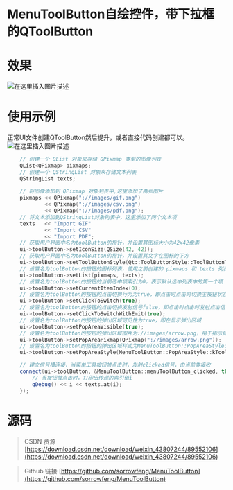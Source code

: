# MenuToolButton自绘控件，带下拉框的QToolButton
# 效果
![在这里插入图片描述](https://i-blog.csdnimg.cn/direct/9c2c3017a80042e7be798a3c736a356c.gif)

# 使用示例

正常UI文件创建QToolButton然后提升，或者直接代码创建都可以。
![在这里插入图片描述](https://i-blog.csdnimg.cn/direct/ae5fc34366cd4819b6ec9c1446d22f0b.png)

```cpp
    // 创建一个 QList 对象来存储 QPixmap 类型的图像列表
    QList<QPixmap> pixmaps;
    // 创建一个 QStringList 对象来存储文本列表
    QStringList texts;
    
    // 将图像添加到 QPixmap 对象列表中,这里添加了两张图片
    pixmaps << QPixmap("://images/gif.png")
            << QPixmap("://images/csv.png")
            << QPixmap("://images/pdf.png");
    // 将文本添加到QStringList对象列表中，这里添加了两个文本项
    texts   << "Import GIF"
            << "Import CSV"
            << "Import PDF";
    // 获取用户界面中名为toolButton的指针，并设置其图标大小为42x42像素
    ui->toolButton->setIconSize(QSize(42, 42));
    // 获取用户界面中名为toolButton的指针，并设置其文字在图标的下方
    ui->toolButton->setToolButtonStyle(Qt::ToolButtonStyle::ToolButtonTextUnderIcon);
    // 设置名为toolButton的按钮的图标列表，使用之前创建的 pixmaps 和 texts 列表
    ui->toolButton->setList(pixmaps, texts);
    // 设置名为toolButton的按钮的当前选中项索引为0，表示默认选中列表中的第一个项
    ui->toolButton->setCurrentItemIndex(0);
    // 设置名为toolButton的按钮的点击切换行为为true，即点击时点击时切换主按钮状态
    ui->toolButton->setClickToSwitch(true);
    // 设置名为toolButton的按钮的点击切换发射信号false，即点击时点击时发射点击信号
    ui->toolButton->setClickToSwitchWithEmit(true);
    // 设置名为toolButton的按钮的弹出区域可见性为true，即在显示弹出区域
    ui->toolButton->setPopAreaVisible(true);
    // 设置名为toolButton的按钮的弹出区域图片为://images/arrow.png，用于指示弹出区域
    ui->toolButton->setPopAreaPixmap(QPixmap("://images/arrow.png"));
    // 设置名为toolButton的按钮的弹出区域样式为MenuToolButton::PopAreaStyle::kToolButtonCornerRight，表示弹出区域位于按钮的右下角
    ui->toolButton->setPopAreaStyle(MenuToolButton::PopAreaStyle::kToolButtonCornerRight);

    // 建立信号槽连接，当菜单工具按钮被点击时，发射clicked信号，由当前类接收
    connect(ui->toolButton, &MenuToolButton::menuToolButton_clicked, this, [=](int i){
        // 当按钮被点击时，打印出传递的索引值i
        qDebug() << i << texts.at(i);
    });
```
# 源码

> CSDN 资源 [https://download.csdn.net/download/weixin_43807244/89552106](https://download.csdn.net/download/weixin_43807244/89552106)

> Github 链接 
[https://github.com/sorrowfeng/MenuToolButton](https://github.com/sorrowfeng/MenuToolButton)
